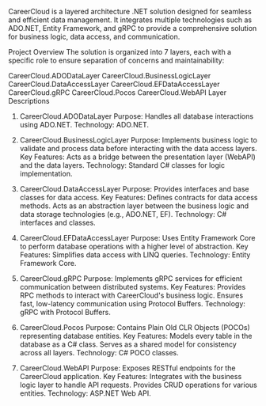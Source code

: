 CareerCloud is a layered architecture .NET solution designed for seamless and efficient data management. It integrates multiple technologies such as ADO.NET, Entity Framework, and gRPC to provide a comprehensive solution for business logic, data access, and communication.

Project Overview
The solution is organized into 7 layers, each with a specific role to ensure separation of concerns and maintainability:

CareerCloud.ADODataLayer
CareerCloud.BusinessLogicLayer
CareerCloud.DataAccessLayer
CareerCloud.EFDataAccessLayer
CareerCloud.gRPC
CareerCloud.Pocos
CareerCloud.WebAPI
Layer Descriptions

1. CareerCloud.ADODataLayer
Purpose: Handles all database interactions using ADO.NET.
Technology: ADO.NET.

2. CareerCloud.BusinessLogicLayer
Purpose: Implements business logic to validate and process data before interacting with the data access layers.
Key Features:
Acts as a bridge between the presentation layer (WebAPI) and the data layers.
Technology: Standard C# classes for logic implementation.

3. CareerCloud.DataAccessLayer
Purpose: Provides interfaces and base classes for data access.
Key Features:
Defines contracts for data access methods.
Acts as an abstraction layer between the business logic and data storage technologies (e.g., ADO.NET, EF).
Technology: C# interfaces and classes.

4. CareerCloud.EFDataAccessLayer
Purpose: Uses Entity Framework Core to perform database operations with a higher level of abstraction.
Key Features:
Simplifies data access with LINQ queries.
Technology: Entity Framework Core.

5. CareerCloud.gRPC
Purpose: Implements gRPC services for efficient communication between distributed systems.
Key Features:
Provides RPC methods to interact with CareerCloud's business logic.
Ensures fast, low-latency communication using Protocol Buffers.
Technology: gRPC with Protocol Buffers.

6. CareerCloud.Pocos
Purpose: Contains Plain Old CLR Objects (POCOs) representing database entities.
Key Features:
Models every table in the database as a C# class.
Serves as a shared model for consistency across all layers.
Technology: C# POCO classes.

7. CareerCloud.WebAPI
Purpose: Exposes RESTful endpoints for the CareerCloud application.
Key Features:
Integrates with the business logic layer to handle API requests.
Provides CRUD operations for various entities.
Technology: ASP.NET Web API.